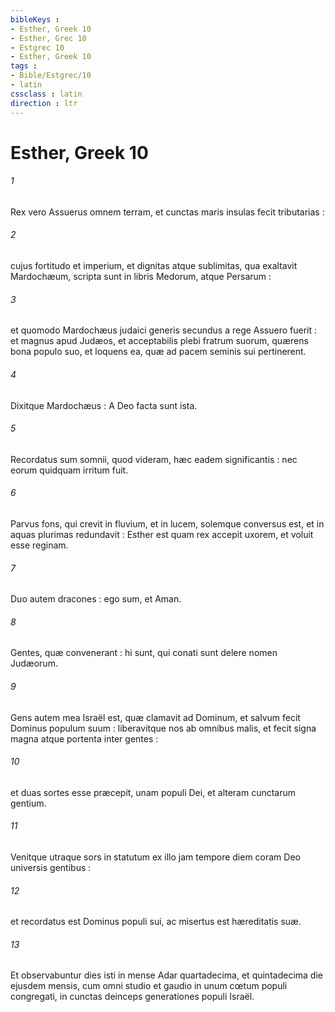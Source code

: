 ```yaml
---
bibleKeys : 
- Esther, Greek 10
- Esther, Grec 10
- Estgrec 10
- Esther, Greek 10
tags : 
- Bible/Estgrec/10
- latin
cssclass : latin
direction : ltr
---
```


# Esther, Greek 10

###### 1
Rex vero Assuerus omnem terram, et cunctas maris insulas fecit tributarias :
###### 2
cujus fortitudo et imperium, et dignitas atque sublimitas, qua exaltavit Mardochæum, scripta sunt in libris Medorum, atque Persarum :
###### 3
et quomodo Mardochæus judaici generis secundus a rege Assuero fuerit : et magnus apud Judæos, et acceptabilis plebi fratrum suorum, quærens bona populo suo, et loquens ea, quæ ad pacem seminis sui pertinerent.
###### 4
Dixitque Mardochæus : A Deo facta sunt ista.
###### 5
Recordatus sum somnii, quod videram, hæc eadem significantis : nec eorum quidquam irritum fuit.
###### 6
Parvus fons, qui crevit in fluvium, et in lucem, solemque conversus est, et in aquas plurimas redundavit : Esther est quam rex accepit uxorem, et voluit esse reginam.
###### 7
Duo autem dracones : ego sum, et Aman.
###### 8
Gentes, quæ convenerant : hi sunt, qui conati sunt delere nomen Judæorum.
###### 9
Gens autem mea Israël est, quæ clamavit ad Dominum, et salvum fecit Dominus populum suum : liberavitque nos ab omnibus malis, et fecit signa magna atque portenta inter gentes :
###### 10
et duas sortes esse præcepit, unam populi Dei, et alteram cunctarum gentium.
###### 11
Venitque utraque sors in statutum ex illo jam tempore diem coram Deo universis gentibus :
###### 12
et recordatus est Dominus populi sui, ac misertus est hæreditatis suæ.
###### 13
Et observabuntur dies isti in mense Adar quartadecima, et quintadecima die ejusdem mensis, cum omni studio et gaudio in unum cœtum populi congregati, in cunctas deinceps generationes populi Israël.
